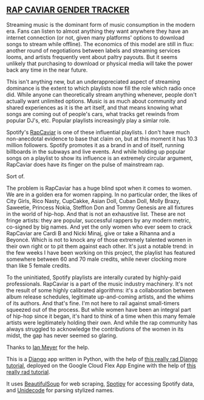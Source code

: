 <h2><a href="https://rcg-live.appspot.com/">RAP CAVIAR GENDER TRACKER</a></h2>   
Streaming music is the dominant form of music consumption in the modern era. Fans can listen to almost anything they want anywhere they have an internet connection (or not, given many platforms' options to download songs to stream while offline). The economics of this model are still in flux: another round of negotiations between labels and streaming services looms, and artists frequently vent about paltry payouts. But it seems unlikely that purchasing to download or physical media will take the power back any time in the near future.   

This isn't anything new, but an underappreciated aspect of streaming dominance is the extent to which playlists now fill the role which radio once did. While anyone can theoretically stream anything whenever, people don't actually want unlimited options. Music is as much about community and shared experiences as it is the art itself, and that means knowing what songs are coming out of people's cars, what tracks get rewinds from popular DJ's, etc. Popular playlists increasingly play a simlar role.   

Spotify's [RapCaviar](https://open.spotify.com/user/spotify/playlist/37i9dQZF1DX0XUsuxWHRQd?si=FhuE4m2IREWgQZ520vumvA) is one of these influential playlists. I don't have much non-anecdotal evidence to base that claim on, but at this moment it has 10.3 million followers. Spotify promotes it as a brand in and of itself, running billboards in the subways and live events. And while holding up popular songs on a playlist to show its influence is an extremely circular argument, RapCaviar does have its finger on the pulse of mainstream rap.   

Sort of.   

The problem is RapCaviar has a huge blind spot when it comes to women. We are in a golden era for women rapping. In no particular order, the likes of City Girls, Rico Nasty, CupCakke, Asian Doll, Cuban Doll, Molly Brazy, Saweetie, Princess Nokia, Stefflon Don and Tommy Genesis are all fixtures in the world of hip-hop. And that is not an exhaustive list. These are not fringe artists: they are popular, successful rappers by any modern metric, co-signed by big names. And yet the only women who ever seem to crack RapCaviar are Cardi B and Nicki Minaj, give or take a Rihanna and a Beyoncé. Which is not to knock any of those extremely talented women in their own right or to pit them against each other. It's just a notable trend: in the few weeks I have been working on this project, the playlist has featured somewhere between 60 and 70 male credits, while never clocking more than like 5 female credits.   

To the uninitiated, Spotify playlists are interally curated by highly-paid professionals. RapCaviar is a part of the music industry machinery. It's not the result of some highly calibrated algorithms: it's a collaboration between album release schedules, legitimate up-and-coming artists, and the whims of its authors. And that's fine. I'm not here to rail against small-timers squeezed out of the process. But while women have been an integral part of hip-hop since it began, it's hard to think of a time when this many female artists were legitimately holding their own. And while the rap community has always struggled to acknowledge the contributions of the women in its midst, the gap has never seemed so glaring.   

Thanks to [Ian Meyer](https://github.com/imeyer) for the help.
<br>

This is a [Django](https://www.djangoproject.com/) app written in Python, with the help of [this really rad Django tutorial](https://docs.djangoproject.com/en/2.1/intro/tutorial01/), deployed on the Google Cloud Flex App Engine with the help of [this really rad tutorial](https://codeburst.io/beginners-guide-to-deploying-a-django-postgresql-project-on-google-cloud-s-flexible-app-engine-e3357b601b91).  

It uses [BeautifulSoup](https://www.crummy.com/software/BeautifulSoup/) for web scraping, [Spotipy](https://spotipy.readthedocs.io/en/latest/) for accessing Spotify data, and [Unidecode](https://pypi.org/project/Unidecode/) for parsing stylized names.

